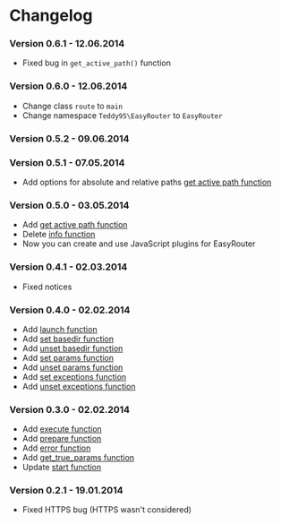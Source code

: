 # Changelog

### Version 0.6.1 - 12.06.2014

- Fixed bug in `get_active_path()` function

### Version 0.6.0 - 12.06.2014

- Change class `route` to `main`
- Change namespace `Teddy95\EasyRouter` to `EasyRouter`

### Version 0.5.2 - 09.06.2014

### Version 0.5.1 - 07.05.2014

- Add options for absolute and relative paths [get active path function](https://github.com/Teddy95/EasyRouter/wiki/Get-active-path-function)

### Version 0.5.0 - 03.05.2014

- Add [get active path function](https://github.com/Teddy95/EasyRouter/wiki/Get-active-path-function)
- Delete [info function](https://github.com/Teddy95/EasyRouter/wiki/Info-function)
- Now you can create and use JavaScript plugins for EasyRouter

### Version 0.4.1 - 02.03.2014

- Fixed notices

### Version 0.4.0 - 02.02.2014

- Add [launch function](https://github.com/Teddy95/EasyRouter/wiki/Launch-function)
- Add [set basedir function](https://github.com/Teddy95/EasyRouter/wiki/Set-basedir-function)
- Add [unset basedir function](https://github.com/Teddy95/EasyRouter/wiki/Unset-basedir-function)
- Add [set params function](https://github.com/Teddy95/EasyRouter/wiki/Set-params-function)
- Add [unset params function](https://github.com/Teddy95/EasyRouter/wiki/Unset-params-function)
- Add [set exceptions function](https://github.com/Teddy95/EasyRouter/wiki/Set-exceptions-function)
- Add [unset exceptions function](https://github.com/Teddy95/EasyRouter/wiki/Unset-exceptions-function)

### Version 0.3.0 - 02.02.2014

- Add [execute function](https://github.com/Teddy95/EasyRouter/wiki/Execute-function)
- Add [prepare function](https://github.com/Teddy95/EasyRouter/wiki/Prepare-function)
- Add [error function](https://github.com/Teddy95/EasyRouter/wiki/Error-function)
- Add [get_true_params function](https://github.com/Teddy95/EasyRouter/wiki/Get-true-params-function)
- Update [start function](https://github.com/Teddy95/EasyRouter/wiki/start-function)

### Version 0.2.1 - 19.01.2014

- Fixed HTTPS bug (HTTPS wasn't considered)
